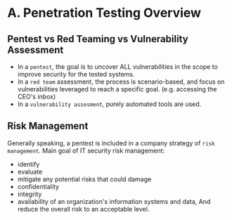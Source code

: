 # A. Penetration Testing Overview
## Pentest vs Red Teaming vs Vulnerability Assessment
* In a `pentest`, the goal is to uncover ALL vulnerabilities in the scope to improve security for the tested systems.
* In a `red team` assessment, the process is scenario-based, and focus on vulnerabilities leveraged to reach a specific goal. (e.g. accessing the CEO's inbox)
* In a `vulnerability assesment`,  purely automated tools are used.
## Risk Management
Generally speaking, a pentest is included in a company strategy of `risk management`.
Main goal of IT security risk management:
* identify
* evaluate
* mitigate
any potential risks that could damage
* confidentiality
* integrity
* availability
of an organization's information systems and data,
And reduce the overall risk to an acceptable level.